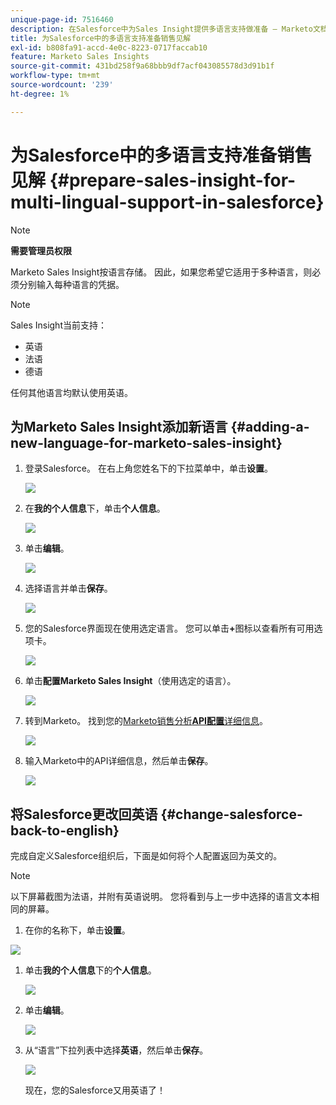 ```yaml
---
unique-page-id: 7516460
description: 在Salesforce中为Sales Insight提供多语言支持做准备 — Marketo文档 — 产品文档
title: 为Salesforce中的多语言支持准备销售见解
exl-id: b808fa91-accd-4e0c-8223-0717faccab10
feature: Marketo Sales Insights
source-git-commit: 431bd258f9a68bbb9df7acf043085578d3d91b1f
workflow-type: tm+mt
source-wordcount: '239'
ht-degree: 1%

---
```


# 为Salesforce中的多语言支持准备销售见解 {#prepare-sales-insight-for-multi-lingual-support-in-salesforce}

>[!NOTE]
>
>**需要管理员权限**

Marketo Sales Insight按语言存储。 因此，如果您希望它适用于多种语言，则必须分别输入每种语言的凭据。

>[!NOTE]
>
>Sales Insight当前支持：
>
>* 英语
>* 法语
>* 德语
>
>任何其他语言均默认使用英语。

## 为Marketo Sales Insight添加新语言 {#adding-a-new-language-for-marketo-sales-insight}

1. 登录Salesforce。 在右上角您姓名下的下拉菜单中，单击&#x200B;**设置**。

   ![](assets/image2015-7-6-16-3a5-3a6.png)

1. 在&#x200B;**我的个人信息**&#x200B;下，单击&#x200B;**个人信息**。

   ![](assets/image2015-7-6-16-3a5-3a25.png)

1. 单击&#x200B;**编辑**。

   ![](assets/image2015-7-6-16-3a5-3a38.png)

1. 选择语言并单击&#x200B;**保存**。

   ![](assets/image2015-7-6-16-3a5-3a47.png)

1. 您的Salesforce界面现在使用选定语言。 您可以单击&#x200B;**+**&#x200B;图标以查看所有可用选项卡。

   ![](assets/image2015-7-6-16-3a6-3a10.png)

1. 单击&#x200B;**配置Marketo Sales Insight**（使用选定的语言）。

   ![](assets/image2015-7-6-16-3a7-3a15.png)

1. 转到Marketo。 找到您的[Marketo销售分析&#x200B;**API配置**&#x200B;详细信息](/help/marketo/product-docs/marketo-sales-insight/msi-for-salesforce/configuration/configure-marketo-sales-insight-in-salesforce-enterprise-unlimited.md#configure-marketo-sales-insight)。

   ![](assets/image2015-7-6-16-3a41-3a2.png)

1. 输入Marketo中的API详细信息，然后单击&#x200B;**保存**。

   ![](assets/image2015-7-6-16-3a7-3a43.png)

## 将Salesforce更改回英语 {#change-salesforce-back-to-english}

完成自定义Salesforce组织后，下面是如何将个人配置返回为英文的。

>[!NOTE]
>
>以下屏幕截图为法语，并附有英语说明。  您将看到与上一步中选择的语言文本相同的屏幕。

1. 在你的名称下，单击&#x200B;**设置**。

![](assets/image2015-7-6-16-3a5-3a6.png)

1. 单击&#x200B;**我的个人信息**&#x200B;下的&#x200B;**个人信息**。

   ![](assets/image2015-7-6-16-3a8-3a3.png)

1. 单击&#x200B;**编辑**。

   ![](assets/image2015-7-6-16-3a8-3a19.png)

1. 从“语言”下拉列表中选择&#x200B;**英语**，然后单击&#x200B;**保存**。

   ![](assets/image2015-7-6-16-3a8-3a31.png)

   现在，您的Salesforce又用英语了！
